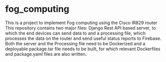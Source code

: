 # fog_computing
This is a project to implement Fog computing using the Cisco IR829 router
This repository contains  two major files:
Django Rest API based server, to which the end devices can send data to and a processing file, which processes the data on the router and send useful status reports to Firebase.
Both the server and the Processing file need to be Dockerized and a deployable package.tar file needs to be built, for which relevant Dockerfiles and package.yaml files are also written.
